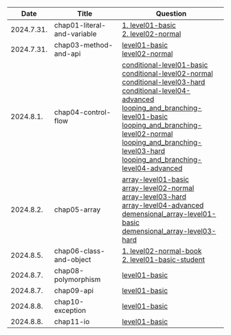 |Date|Title|Question|
|-|-|-|
|2024.7.31.|chap01-literal-and-variable|[1. level01-basic](chap01-literal-and-variable/src/main/java/kr/huichan/level01/basic)<br>[2. level02-normal](chap01-literal-and-variable/src/main/java/kr/huichan/level02/normal)|
|2024.7.31.|chap03-method-and-api|[level01-basic](chap03-method-and-api-practice-quiestion/src/main/java/kr/huichan/level01/basic)<br>[level02-normal](chap03-method-and-api-practice-quiestion/src/main/java/kr/huichan/level02/normal)|
|2024.8.1.|chap04-control-flow|[conditional-level01-basic](chap04-control-flow/src/main/java/kr/huichan/section01/conditional/level01/basic)<br>[conditional-level02-normal](chap04-control-flow/src/main/java/kr/huichan/section01/conditional/level02/normal)<br>[conditional-level03-hard](chap04-control-flow/src/main/java/kr/huichan/section01/conditional/level03/hard)<br>[conditional-level04-advanced](chap04-control-flow/src/main/java/kr/huichan/section01/conditional/level04/advanced)<br>[looping_and_branching-level01-basic](chap04-control-flow/src/main/java/kr/huichan/section02/looping_and_branching/level01/basic)<br>[looping_and_branching-level02-normal](chap04-control-flow/src/main/java/kr/huichan/section02/looping_and_branching/level02/normal)<br>[looping_and_branching-level03-hard](chap04-control-flow/src/main/java/kr/huichan/section02/looping_and_branching/level03/hard)<br>[looping_and_branching-level04-advanced](chap04-control-flow/src/main/java/kr/huichan/section02/looping_and_branching/level04/advanced)|
|2024.8.2.|chap05-array|[array-level01-basic](chap05-array/src/main/java/kr/huichan/section01/array/level01/basic)<br>[array-level02-normal](chap05-array/src/main/java/kr/huichan/section01/array/level02/normal)<br>[array-level03-hard](chap05-array/src/main/java/kr/huichan/section01/array/level03/hard)<br>[array-level04-advanced](chap05-array/src/main/java/kr/huichan/section01/array/level04/advanced)<br>[demensional_array-level01-basic](chap05-array/src/main/java/kr/huichan/section02/demensional_array/level01/basic)<br>[demensional_array-level03-hard](chap05-array/src/main/java/kr/huichan/section02/demensional_array/level03/hard)<br>|
|2024.8.5.|chap06-class-and-object|[1. level02-normal-book](chap06-class-and-object-practice/src/main/java/kr/huichan/level02/normal/book) <br>[2. level01-basic-student](chap06-class-and-object-practice/src/main/java/kr/huichan/level01/basic/student)|
|2024.8.7.|chap08-polymorphism|[level01-basic](chap08-class-and-object-practice/src/kr/huichan/level01/basic)|
|2024.8.7.|chap09-api|[level01-basic](chap09-api/src/kr/huichan/level01/basic)|
|2024.8.8.|chap10-exception|[level01-basic](chap10-exception/src/kr/huichan/level01/basic)|
|2024.8.8.|chap11-io|[level01-basic](chap11-io/src/kr/huichan/level01/basic)|
